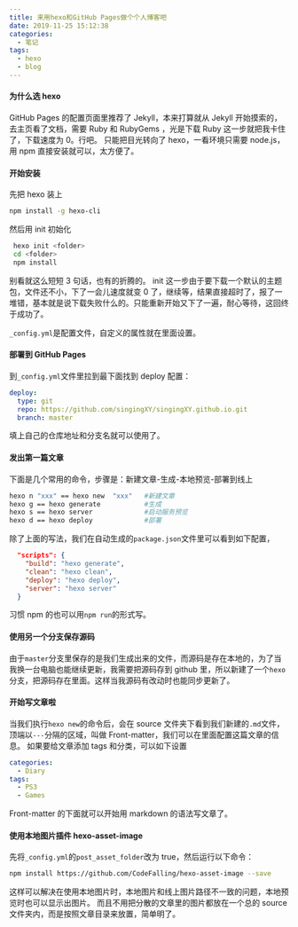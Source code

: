 ```yaml
---
title: 来用hexo和GitHub Pages做个个人博客吧
date: 2019-11-25 15:12:38
categories:
  - 笔记
tags:
  - hexo
  - blog
---
```


#### 为什么选 hexo

GitHub Pages 的配置页面里推荐了 Jekyll，本来打算就从 Jekyll 开始摸索的，去主页看了文档，需要 Ruby 和 RubyGems ，光是下载 Ruby 这一步就把我卡住了，下载速度为 0。行吧。
只能把目光转向了 hexo，一看环境只需要 node.js，用 npm 直接安装就可以，太方便了。

#### 开始安装

先把 hexo 装上

```bash
npm install -g hexo-cli
```

然后用 init 初始化

```bash
 hexo init <folder>
 cd <folder>
 npm install
```

别看就这么短短 3 句话，也有的折腾的。
init 这一步由于要下载一个默认的主题包，文件还不小，下了一会儿速度就变 0 了，继续等，结果直接超时了，报了一堆错，基本就是说下载失败什么的。只能重新开始又下了一遍，耐心等待，这回终于成功了。

`_config.yml`是配置文件，自定义的属性就在里面设置。

#### 部署到 GitHub Pages

到`_config.yml`文件里拉到最下面找到 deploy 配置：

```yaml
deploy:
  type: git
  repo: https://github.com/singingXY/singingXY.github.io.git
  branch: master
```

填上自己的仓库地址和分支名就可以使用了。

#### 发出第一篇文章

下面是几个常用的命令，步骤是：新建文章-生成-本地预览-部署到线上

```bash
hexo n "xxx" == hexo new  "xxx"   #新建文章
hexo g == hexo generate           #生成
hexo s == hexo server             #启动服务预览
hexo d == hexo deploy             #部署
```

除了上面的写法，我们在自动生成的`package.json`文件里可以看到如下配置，

```json
  "scripts": {
    "build": "hexo generate",
    "clean": "hexo clean",
    "deploy": "hexo deploy",
    "server": "hexo server"
  }
```

习惯 npm 的也可以用`npm run`的形式写。

#### 使用另一个分支保存源码

由于`master`分支里保存的是我们生成出来的文件，而源码是存在本地的，为了当我换一台电脑也能继续更新，我需要把源码存到 github 里，所以新建了一个`hexo`分支，把源码存在里面。这样当我源码有改动时也能同步更新了。

#### 开始写文章啦

当我们执行`hexo new`的命令后，会在 source 文件夹下看到我们新建的`.md`文件，顶端以`---`分隔的区域，叫做 Front-matter，我们可以在里面配置这篇文章的信息。
如果要给文章添加 tags 和分类，可以如下设置

```yaml
categories:
  - Diary
tags:
  - PS3
  - Games
```

Front-matter 的下面就可以开始用 markdown 的语法写文章了。

#### 使用本地图片插件 hexo-asset-image

先将`_config.yml`的`post_asset_folder`改为 true，然后运行以下命令：

```bash
npm install https://github.com/CodeFalling/hexo-asset-image --save
```

这样可以解决在使用本地图片时，本地图片和线上图片路径不一致的问题，本地预览时也可以显示出图片。
而且不用把分散的文章里的图片都放在一个总的 source 文件夹内，而是按照文章目录来放置，简单明了。
